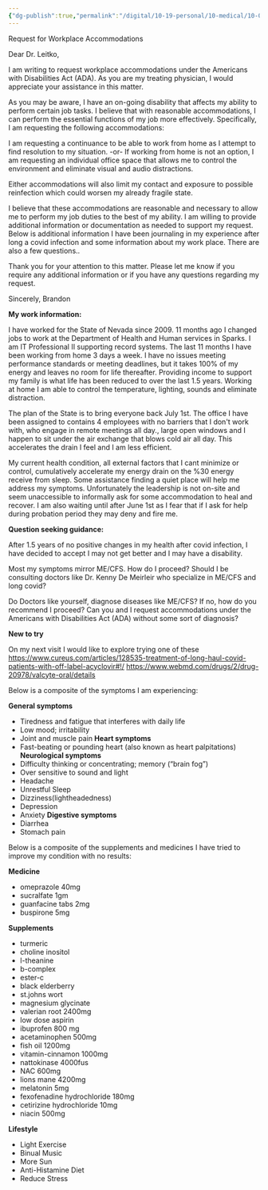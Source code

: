 ```yaml
---
{"dg-publish":true,"permalink":"/digital/10-19-personal/10-medical/10-02-long-covid/04-letter-to-val/","noteIcon":""}
---
```



Request for Workplace Accommodations

Dear Dr. Leitko,

I am writing to request workplace accommodations under the Americans with Disabilities Act (ADA). As you are my treating physician, I would appreciate your assistance in this matter.

As you may be aware, I have an on-going disability that affects my ability to perform certain job tasks. I believe that with reasonable accommodations, I can perform the essential functions of my job more effectively. Specifically, I am requesting the following accommodations:

I am requesting a continuance to be able to work from home as I attempt to find resolution to my situation.
-or-
If working from home is not an option, I am requesting an individual office space that allows me to control the environment and eliminate visual and audio distractions. 

Either accommodations will also limit my contact and exposure to possible reinfection which could worsen my already fragile state.

I believe that these accommodations are reasonable and necessary to allow me to perform my job duties to the best of my ability. I am willing to provide additional information or documentation as needed to support my request. Below is additional information I have been journaling in my experience after long a covid infection and some information about my work place. There are also a few questions..

Thank you for your attention to this matter. Please let me know if you require any additional information or if you have any questions regarding my request.

Sincerely,
Brandon






**My work information:**

I have worked for the State of Nevada since 2009. 11 months ago I changed jobs to work at the Department of Health and Human services in Sparks.
I am IT Professional II supporting record systems. The last 11 months I have been working from home 3 days a week. I have no issues meeting performance standards or meeting deadlines, but it takes 100% of my energy and leaves no room for life thereafter. Providing income to support my family is what life has been reduced to over the last 1.5 years. Working at home I am able to control the temperature, lighting, sounds and eliminate distraction. 

The plan of the State is to bring everyone back July 1st. The office I have been assigned to contains 4 employees with no barriers that I don't work with, who engage in remote meetings all day., large open windows and I happen to sit under the air exchange that blows cold air all day. This accelerates the drain I feel and  I am less efficient.

My current health condition, all external factors that I cant minimize or control, cumulatively accelerate my energy drain on the %30 energy receive from sleep. Some assistance finding a quiet place will help me address my symptoms. Unfortunately the leadership is not on-site and seem unaccessible to informally ask for some accommodation to heal and recover. I am also waiting until after June 1st as I fear that if I ask for help during probation period they may deny and fire me.


**Question seeking guidance:**

After 1.5 years of no positive changes in my health after covid infection, I have decided to accept I may not get better and I may have a disability. 

Most my symptoms mirror ME/CFS. How do I proceed? Should I be consulting doctors like Dr. Kenny De Meirleir who specialize in ME/CFS and long covid?

Do Doctors like yourself, diagnose diseases like ME/CFS? If no, how do you recommend I proceed?
Can you and I request accommodations under the Americans with Disabilities Act (ADA) without some sort of diagnosis?

**New to try**

On my next visit I would like to explore trying one of these 
https://www.cureus.com/articles/128535-treatment-of-long-haul-covid-patients-with-off-label-acyclovir#!/
https://www.webmd.com/drugs/2/drug-20978/valcyte-oral/details


Below is a composite of the symptoms I am experiencing:

**General symptoms**
-   Tiredness and fatigue that interferes with daily life
-    Low mood; irritability
-    Joint and muscle pain
**Heart symptoms**
-   Fast-beating or pounding heart (also known as heart palpitations)
**Neurological symptoms**
-   Difficulty thinking or concentrating; memory (“brain fog”)
-   Over sensitive to sound and light
-   Headache
-   Unrestful Sleep
-   Dizziness(lightheadedness)
-   Depression
-   Anxiety
**Digestive symptoms**
-   Diarrhea
-   Stomach pain

Below is a composite of the supplements and medicines I have tried to improve my condition with no results:

**Medicine**
- omeprazole 40mg
- sucralfate 1gm
- guanfacine tabs 2mg
- buspirone 5mg

 **Supplements**
- turmeric
- choline inositol
- l-theanine
- b-complex
- ester-c
- black elderberry
- st.johns wort
- magnesium glycinate
- valerian root 2400mg
- low dose aspirin
- ibuprofen 800 mg
- acetaminophen 500mg
- fish oil 1200mg
- vitamin-cinnamon 1000mg
- nattokinase 4000fus
- NAC 600mg
- lions mane 4200mg
- melatonin 5mg
- fexofenadine hydrochloride 180mg
- cetirizine hydrochloride 10mg
- niacin 500mg

**Lifestyle**
- Light Exercise
- Binual Music
- More Sun
- Anti-Histamine Diet
- Reduce Stress



